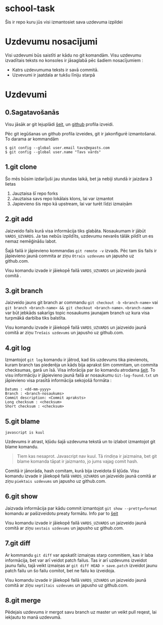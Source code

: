 # school-task
Šis ir repo kuru jūs visi izmantosiet sava uzdevuma izpildei

# Uzdevumu nosacījumi

Visi uzdevumi būs saistīti ar kādu no git komandām. 
Visu uzdevumu izvadītais teksts no konsoles ir jāsaglabā pēc šadiem nosacījumiem : 

  * Katrs uzdevumuma teksts ir savā commitā.
  * Uzvevumi ir jaatdala ar tukšu līniju starpā 

# Uzdevumi 

## 0.Sagatavošanās

Visu jāsāk ar git lejuplādi [šeit](https://www.git-scm.com/download), un [github](https://github.com/join?source=header-home) profila izveidi.

Pēc git iegūšanas un github profila izveides, git ir jakonfigurē izmantošanai.
To darama ar kommandām 

```
$ git config --global user.email tavs@epasts.com
$ git config --global user.name "Tavs vārds"
```


## 1.git clone

Šo mēs būsim izdarījuši jau stundas laikā, bet ja nebiji stundā ir jaizdara 3 lietas
  1. Jauztaisa šī repo forks
  2. Jauztaisa savs repo lokālais klons, lai var izmantot
  3. Japievieno šis repo kā upstream, lai var turēt līdzi izmaiņām

## 2.git add 

Jaizveido fails kurā visa informācija tiks glabāta. Nosaukumam ir jābūt ```VARDS_UZVARDS```. Ja tas nebūs izpildīts, uzdevumu nevarēs tālāk pildīt un es nemaz nemēģināšu labot.

Šajā failā ir jāpievieno kommandas ```git remote -v``` izvads.
Pēc tam šis fails ir jāpievieno jaunā commita ar ziņu ```Otrais uzdevums``` un japusho uz github.com.

Visu komandu izvade ir jāiekopē failā ```VARDS_UZVARDS``` un jaizveido jaunā comitā .

## 3.git branch

Jaizveido jauns git branch ar commandu ```git checkout -b <branch-name>``` vai ```git branch <branch-name> && git checkout <branch-name>```. ```<branch-name>``` var būt jebkāds sakarīgs topic nosaukums jaunajam branch uz kura visa turpmākā darbība tiks balstīta.

Visu komandu izvade ir jāiekopē failā ```VARDS_UZVARDS``` un jaizveido jaunā comitā ar ziņu ```Trešais uzdevums``` un japusho uz github.com.

## 4.git log

Izmantojot ```git log``` komandu ir jātrod, kad šis uzdevums tika pievienots, kuram branch tas piederēja un kāds bija aprakst šim commitam, un commita checksumas, garā un īsā.
Visa inforācija par šo komandu atrodama [šeit](https://git-scm.com/docs/git-log).
To visu informāciju ir jāpievieno jaunā failā ar nosaukumu ```Git-log-found.txt``` un jāpievieno visa prasītā informācija sekojošā formāta :
```
Datums : <dd-mm-yyyy>
Branch : <branch-nosaukums>
Commit description: <Commit apraksts>
Long checksum : <checksum>
Short checksum : <checksum>
```

## 5.git blame

```
javascript is kuul
```
Uzdevums ir atrast, kļūdu šajā uzdevuma tekstā un to izlabot izmantojot git blame komandu. 

> Tiem kas nesaprot. Javascript nav kuul. Tā rindiņa ir jaizmaina, bet git blame komanda tāpat ir jaizmanto, jo jums vajag comit hash.

Comitā ir jānorāda, hash comitam, kurā bija izveidota šī ķļūda.
Visu komandu izvade ir jāiekopē failā ```VARDS_UZVARDS``` un jaizveido jaunā comitā ar ziņu ```piektais uzdevums``` un japusho uz github.com.

## 6.git show

Jaizvada informācija par kādu commit izmantojot ```git show --pretty=format``` komandu ar pašizveidotu preaty formātu.
Info par to [šeit](https://git-scm.com/docs/git-show)

Visu komandu izvade ir jāiekopē failā ```VARDS_UZVARDS``` un jaizveido jaunā comitā ar ziņu ```sestais uzdevums``` un japusho uz github.com.

## 7.git diff

Ar kommandu ```git diff``` var apskatīt izmaiņas starp commitiem, kas ir laba informācija, bet var arī veidot patch failus. Tas ir arī uzdevums izveidot jaunu failu, tajā veikt izmaiņas ar ```git diff HEAD > save.patch```  izveidot jaunu patch failu un šo failu comitot, bet ne failu ko izveidoja.

Visu komandu izvade ir jāiekopē failā ```VARDS_UZVARDS``` un jaizveido jaunā comitā ar ziņu ```septītais uzdevums``` un japusho uz github.com.

## 8.git merge

Pēdejais uzdevums ir mergot savu branch uz master un veikt pull reqest, lai iekļautu to manā uzdevumā.


